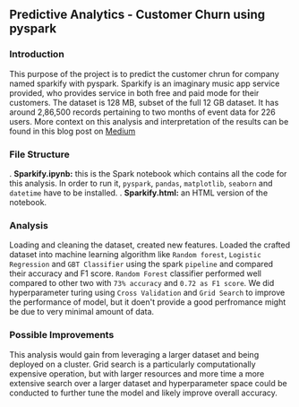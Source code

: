## Predictive Analytics - Customer Churn using pyspark

### Introduction
This purpose of the project is to predict the customer chrun for company named sparkify with pyspark. Sparkify is an imaginary music app service provided, who provides service in both free and paid mode for their customers.
The dataset is 128 MB, subset of the full 12 GB dataset. It has around 2,86,500 records pertaining to two months of event data for 226 users.
More context on this analysis and interpretation of the results can be found in this blog post on [Medium](https://medium.com/@mathubhalang/predictive-analytics-customer-churn-d9443a03752a)

### File Structure
. **Sparkify.ipynb:** this is the Spark notebook which contains all the code for this analysis. In order to run it, `pyspark`, `pandas`, `matplotlib`, `seaborn` and `datetime` have to be installed.
. **Sparkify.html:** an HTML version of the notebook.

### Analysis
Loading and cleaning the dataset, created new features. Loaded the crafted dataset into machine learning algorithm like `Random forest`, `Logistic Regression` and `GBT Classifier` using the spark `pipeline` and compared their accuracy and F1 score. `Random Forest` classifier performed well compared to other two with `73% accuracy` and `0.72 as F1 score`. 
We did hyperparameter turing using `Cross Validation` and `Grid Search` to improve the performance of model, but it doen't provide a good perfromance might be due to very minimal amount of data. 

### Possible Improvements
This analysis would gain from leveraging a larger dataset and being deployed on a cluster. Grid search is a particularly computationally expensive operation, but with larger resources and more time a more extensive search over a larger dataset and hyperparameter space could be conducted to further tune the model and likely improve overall accuracy.
